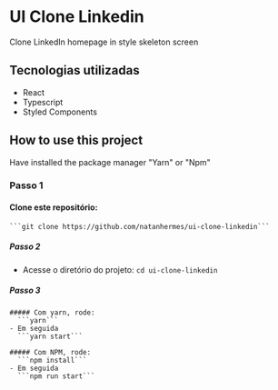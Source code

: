 # UI Clone Linkedin
 Clone LinkedIn homepage in style skeleton screen

## Tecnologias utilizadas

  - React
  - Typescript
  - Styled Components

## How to use this project

Have installed the package manager "Yarn" or "Npm"

### Passo 1

  #### Clone este repositório:
    ```git clone https://github.com/natanhermes/ui-clone-linkedin```

  ##### Passo 2
  - Acesse o diretório do projeto:
      ```cd ui-clone-linkedin```

  ##### Passo 3

    ##### Com yarn, rode:
      ```yarn```
    - Em seguida
      ```yarn start```

    ##### Com NPM, rode:
      ```npm install```
    - Em seguida
      ```npm run start```
